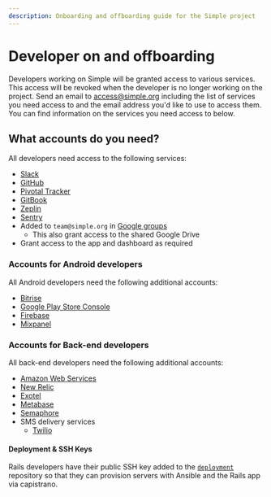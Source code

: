 ```yaml
---
description: Onboarding and offboarding guide for the Simple project
---
```


# Developer on and offboarding

Developers working on Simple will be granted access to various services. This access will be revoked when the developer is no longer working on the project. Send an email to [access@simple.org](mailto:access@simple.org) including the list of services you need access to and the email address you'd like to use to access them. You can find information on the services you need access to below.

## What accounts do you need?

All developers need access to the following services:

* [Slack](https://simpledotorg.slack.com/)
* [GitHub](https://github.com/simpledotorg/)
* [Pivotal Tracker](https://www.pivotaltracker.com/n/projects/2184102)
* [GitBook](https://app.gitbook.com/@simpledotorg/)
* [Zeplin](https://app.zeplin.io/projects)
* [Sentry](https://sentry.io/organizations/resolve-to-save-lives/issues/)
* Added to `team@simple.org` in [Google groups](https://groups.google.com/a/simple.org/forum/#!forum/team)
  * This also grant access to the shared Google Drive
* Grant access to the app and dashboard as required

### Accounts for Android developers

All Android developers need the following additional accounts:

* [Bitrise](https://app.bitrise.io/organization/61c4ea18d9174f07#/people)
* [Google Play Store Console](https://play.google.com/apps/publish/?account=7858016656031097057#AdminPlace)
* [Firebase](https://console.firebase.google.com/)
* [Mixpanel](https://mixpanel.com/)

### Accounts for Back-end developers

All back-end developers need the following additional accounts:

* [Amazon Web Services](https://resolvetosavelives.signin.aws.amazon.com/console/)
* [New Relic](https://account.newrelic.com/accounts/2000380/users)
* [Exotel](https://my.exotel.com/auth/logout)
* [Metabase](https://metabase.simple.org)
* [Semaphore](https://semaphoreci.com/resolvetosavelives)
* SMS delivery services
  * [Twilio](https://www.twilio.com/login)

#### Deployment & SSH Keys

Rails developers have their public SSH key added to the [`deployment`](https://github.com/simpledotorg/deployment) repository so that they can provision servers with Ansible and the Rails app via capistrano.

